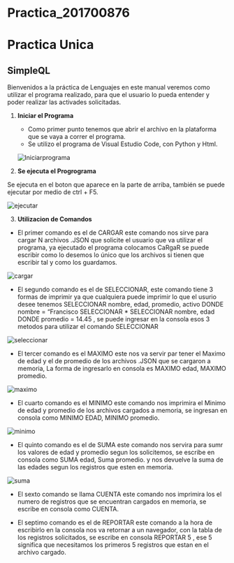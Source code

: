 # Practica_201700876


# Practica Unica 
## SimpleQL                                         


Bienvenidos a la práctica de Lenguajes en este manual veremos como utilizar el programa realizado, 
para que el usuario lo pueda entender y poder realizar las activades solicitadas.


1.  **Iniciar el Programa**

      * Como primer punto tenemos que abrir el archivo en la plataforma que se vaya a correr el programa.
      * Se utilizo el programa de Visual Estudio Code, con Python y Html. 
    
      
      
      
      ![Iniciarprograma](https://user-images.githubusercontent.com/69007766/92050074-615b7280-ed49-11ea-9981-276e67072454.png)

2. **Se ejecuta el Progrograma**
 
Se ejecuta en el boton que aparece en la parte de arriba, también se puede ejecutar por medio de ctrl + F5.        

 
![ejecutar](https://user-images.githubusercontent.com/69007766/92059867-94086980-ed4f-11ea-90ad-4af415686b1e.png)


3. **Utilizacion de Comandos**

* El primer comando es el de CARGAR este comando nos sirve para cargar N archivos .JSON que solicite el usuario que va utilizar el programa, ya ejecutado el programa colocamos CaRgaR se puede escribir como lo desemos lo único que los archivos si tienen que escribir tal y como los guardamos.

![cargar](https://user-images.githubusercontent.com/69007766/92060456-06c61480-ed51-11ea-956b-e5b77c2ee23f.png)

* El segundo comando es el de SELECCIONAR, este comando tiene 3 formas de imprimir  ya que cualquiera puede imprimir lo que el usurio desee tenemos  SELECCIONAR nombre, edad, promedio, activo DONDE nombre = “Francisco 
SELECCIONAR *
SELECCIONAR nombre, edad DONDE promedio = 14.45 , se puede ingresar en la consola esos 3 metodos para utilizar el comando SELECCIONAR


![seleccionar](https://user-images.githubusercontent.com/69007766/92060983-6e309400-ed52-11ea-9344-1df8902de1d7.png)

* El tercer comando es el MAXIMO este nos va servir par tener el Maximo de edad y  el de promedio de los archivos .JSON que se cargaron a memoria, La forma de ingresarlo en consola es MAXIMO edad, MAXIMO promedio.

![maximo](https://user-images.githubusercontent.com/69007766/92061999-e13b0a00-ed54-11ea-953c-57067b0a66c3.png)




* El cuarto comando es el MINIMO este comando nos imprimira el Minimo de edad y promedio de los archivos cargados a memoria, se ingresan  en consola como MINIMO EDAD, MINIMO promedio.

![minimo](https://user-images.githubusercontent.com/69007766/92062134-3840df00-ed55-11ea-80dc-f06e4e2a9569.png)





* El quinto comando es el de SUMA  este comando nos servira para sumr los valores de edad y promedio segun los solicitemos, se escribe en consola como SUMA edad, Suma promedio. y nos devuelve la suma de las edades segun los registros que esten en memoria.



![suma](https://user-images.githubusercontent.com/69007766/92062268-8eae1d80-ed55-11ea-8165-32454f6a11d1.png)


* El sexto comando se llama CUENTA este comando nos imprimira los el numero de registros que se encuentran cargados en memoria, se escribe en consola como CUENTA.





* El septimo comando es el de REPORTAR  este comando a la hora de escribirlo en la consola nos va retornar a un navegador, con la tabla de los registros solicitados, se escribe en consola REPORTAR  5 , ese 5 significa que  necesitamos los primeros 5 registros que estan en el archivo cargado. 
